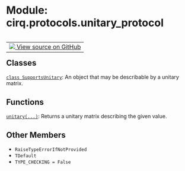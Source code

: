 <div itemscope itemtype="http://developers.google.com/ReferenceObject">
<meta itemprop="name" content="cirq.protocols.unitary_protocol" />
<meta itemprop="path" content="Stable" />
<meta itemprop="property" content="RaiseTypeErrorIfNotProvided"/>
<meta itemprop="property" content="TDefault"/>
<meta itemprop="property" content="TYPE_CHECKING"/>
</div>

# Module: cirq.protocols.unitary_protocol

<!-- Insert buttons and diff -->

<table class="tfo-notebook-buttons tfo-api" align="left">

<td>
  <a target="_blank" href="https://github.com/quantumlib/cirq/tree/master/cirq/protocols/unitary_protocol.py">
    <img src="https://www.tensorflow.org/images/GitHub-Mark-32px.png" />
    View source on GitHub
  </a>
</td>
</table>







## Classes

[`class SupportsUnitary`](../../cirq/protocols/SupportsUnitary.md): An object that may be describable by a unitary matrix.

## Functions

[`unitary(...)`](../../cirq/protocols/unitary.md): Returns a unitary matrix describing the given value.

## Other Members

* `RaiseTypeErrorIfNotProvided` <a id="RaiseTypeErrorIfNotProvided"></a>
* `TDefault` <a id="TDefault"></a>
* `TYPE_CHECKING = False` <a id="TYPE_CHECKING"></a>
